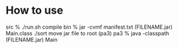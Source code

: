 # How to use
src % ./run.sh compile
bin % jar -cvmf manifest.txt (FILENAME.jar) Main.class ./sort
move jar file to root (pa3)
pa3 % java -classpath (FILENAME.jar) Main